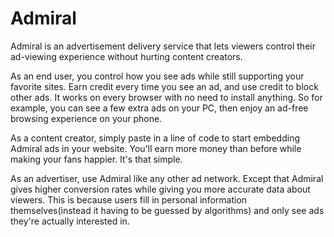 # Admiral

Admiral is an advertisement delivery service that lets viewers control their ad-viewing experience without hurting content creators.

As an end user, you control how you see ads while still supporting your favorite sites.  Earn credit every time you see an ad, and use credit to block other ads.  It works on every browser with no need to install anything.  So for example, you can see a few extra ads on your PC, then enjoy an ad-free browsing experience on your phone.

As a content creator, simply paste in a line of code to start embedding Admiral ads in your website.  You'll earn more money than before while making your fans happier.  It's that simple.

As an advertiser, use Admiral like any other ad network.  Except that Admiral gives higher conversion rates while giving you more accurate data about viewers.  This is because users fill in personal information themselves(instead it having to be guessed by algorithms) and only see ads they're actually interested in.
